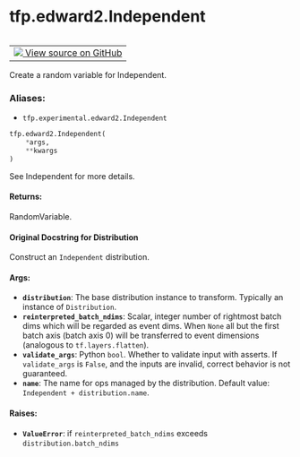 <div itemscope itemtype="http://developers.google.com/ReferenceObject">
<meta itemprop="name" content="tfp.edward2.Independent" />
<meta itemprop="path" content="Stable" />
</div>

# tfp.edward2.Independent


<table class="tfo-notebook-buttons tfo-api" align="left">

<td>
  <a target="_blank" href="https://github.com/tensorflow/probability/blob/master/tensorflow_probability/python/experimental/edward2/interceptor.py">
    <img src="https://www.tensorflow.org/images/GitHub-Mark-32px.png" />
    View source on GitHub
  </a>
</td></table>



Create a random variable for Independent.

### Aliases:

* `tfp.experimental.edward2.Independent`


``` python
tfp.edward2.Independent(
    *args,
    **kwargs
)
```



<!-- Placeholder for "Used in" -->

See Independent for more details.

#### Returns:

RandomVariable.


#### Original Docstring for Distribution

Construct an `Independent` distribution.

#### Args:


* <b>`distribution`</b>: The base distribution instance to transform. Typically an
  instance of `Distribution`.
* <b>`reinterpreted_batch_ndims`</b>: Scalar, integer number of rightmost batch dims
  which will be regarded as event dims. When `None` all but the first
  batch axis (batch axis 0) will be transferred to event dimensions
  (analogous to `tf.layers.flatten`).
* <b>`validate_args`</b>: Python `bool`.  Whether to validate input with asserts.
  If `validate_args` is `False`, and the inputs are invalid,
  correct behavior is not guaranteed.
* <b>`name`</b>: The name for ops managed by the distribution.
  Default value: `Independent + distribution.name`.


#### Raises:


* <b>`ValueError`</b>: if `reinterpreted_batch_ndims` exceeds
  `distribution.batch_ndims`